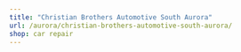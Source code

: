 ```yaml
---
title: "Christian Brothers Automotive South Aurora"
url: /aurora/christian-brothers-automotive-south-aurora/
shop: car repair
---
```

